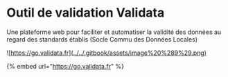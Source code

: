 # Outil de validation Validata

Une plateforme web pour faciliter et automatiser la validité des données au regard des standards établis \(Socle Commu des Données Locales\)

![https://go.validata.fr](../../.gitbook/assets/image%20%289%29.png)

{% embed url="https://go.validata.fr" %}



